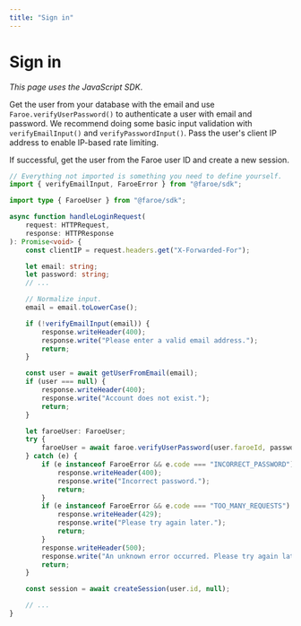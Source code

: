 ```yaml
---
title: "Sign in"
---
```


# Sign in

*This page uses the JavaScript SDK*.

Get the user from your database with the email and use `Faroe.verifyUserPassword()` to authenticate a user with email and password. We recommend doing some basic input validation with `verifyEmailInput()` and `verifyPasswordInput()`. Pass the user's client IP address to enable IP-based rate limiting.

If successful, get the user from the Faroe user ID and create a new session.

```ts
// Everything not imported is something you need to define yourself.
import { verifyEmailInput, FaroeError } from "@faroe/sdk";

import type { FaroeUser } from "@faroe/sdk";

async function handleLoginRequest(
    request: HTTPRequest,
    response: HTTPResponse
): Promise<void> {
    const clientIP = request.headers.get("X-Forwarded-For");

    let email: string;
    let password: string;
    // ...

    // Normalize input.
	email = email.toLowerCase();

    if (!verifyEmailInput(email)) {
        response.writeHeader(400);
        response.write("Please enter a valid email address.");
        return;
    }

    const user = await getUserFromEmail(email);
    if (user === null) {
        response.writeHeader(400);
        response.write("Account does not exist.");
        return;
    }

    let faroeUser: FaroeUser;
    try {
        faroeUser = await faroe.verifyUserPassword(user.faroeId, password, clientIP);
    } catch (e) {
        if (e instanceof FaroeError && e.code === "INCORRECT_PASSWORD") {
            response.writeHeader(400);
            response.write("Incorrect password.");
            return;
        }
        if (e instanceof FaroeError && e.code === "TOO_MANY_REQUESTS") {
            response.writeHeader(429);
            response.write("Please try again later.");
            return;
        }
        response.writeHeader(500);
        response.write("An unknown error occurred. Please try again later.");
        return;
    }

    const session = await createSession(user.id, null);

    // ...
}
```
